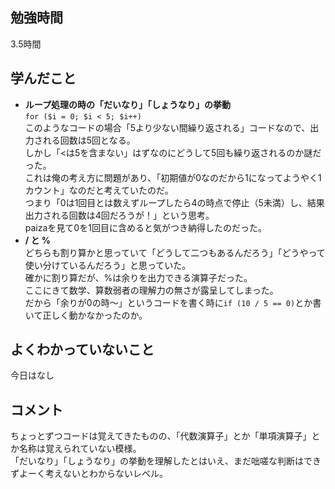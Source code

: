 ## 勉強時間
3.5時間



## 学んだこと
- **ループ処理の時の「だいなり」「しょうなり」の挙動**
<br>`for ($i = 0; $i < 5; $i++)`
<br>このようなコードの場合「5より少ない間繰り返される」コードなので、出力される回数は5回となる。
<br>しかし「<は5を含まない」はずなのにどうして5回も繰り返されるのか謎だった。
<br>これは俺の考え方に問題があり、「初期値が0なのだから1になってようやく1カウント」なのだと考えていたのだ。
<br>つまり「0は1回目とは数えずループしたら4の時点で停止（5未満）し、結果出力される回数は4回だろうが！」という思考。
<br>paizaを見て0を1回目に含めると気がつき納得したのだった。
- **/ と %**
<br>どちらも割り算かと思っていて「どうして二つもあるんだろう」「どうやって使い分けているんだろう」と思っていた。
<br>確かに割り算だが、%は余りを出力できる演算子だった。
<br>ここにきて数学、算数弱者の理解力の無さが露呈してしまった。
<br>だから「余りが0の時〜」というコードを書く時に`if (10 / 5 == 0)`とか書いて正しく動かなかったのか。



## よくわかっていないこと
今日はなし



## コメント
ちょっとずつコードは覚えてきたものの、「代数演算子」とか「単項演算子」とか名称は覚えられていない模様。
<br>「だいなり」「しょうなり」の挙動を理解したとはいえ、まだ咄嗟な判断はできずよーく考えないとわからないレベル。
